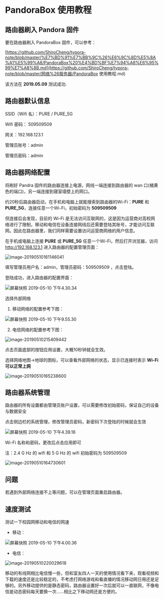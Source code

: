 

# PandoraBox 使用教程

## 路由器刷入 Pandora 固件

要在路由器刷入 PandoraBox 固件，可以参考：

[https://github.com/ShiroCheng/typora-note/blob/master/%E7%BD%91%E7%BB%9C%26%E6%9C%8D%E5%8A%A1%E5%99%A8/PandoraBox%20%E4%BD%BF%E7%94%A8%E6%95%99%E7%A8%8B.md](https://github.com/ShiroCheng/typora-note/blob/master/网络%26服务器/PandoraBox 使用教程.md)

该方法在 **2019.05.09** 测试成功.



## 路由器默认信息

SSID（Wifi 名）：PURE / PURE_5G

Wifi 密码： 509509509

网关：192.168.123.1

管理员账号：admin

管理员密码：admin



## 路由器网络配置

将刷好 Pandra 固件的路由器连接上电源，网线一端连接到路由器的 wan 口(橘黄色的端口)，另一端连接到寝室墙壁上的网口。

约20秒后路由器启动，在手机和电脑上就能搜索到路由器的Wi-Fi：**PURE** 和 **PURE_5G**，连接任意一个Wi-Fi，初始密码为 **509509509**

但连接后会发现，目前的 Wi-Fi 是无法访问互联网的，这是因为运营商对高校网络进行了限制，移动和电信在设备连接网线后还需要登陆其账号，才能访问互联网。因此在路由器里，我们同样需要设置访问运营商网络的用户信息。

在手机或电脑上连接 **PURE** 或 **PURE_5G** 任意一个Wi-Fi，然后打开浏览器，访问 http://192.168.123.1 进入路由器的配置管理页面：

![image-20190510161146041](https://ws1.sinaimg.cn/large/006tNc79ly1g2wafd5k8tj31ao0lijuy.jpg)

填写管理员用户名：admin，管理员密码：509509509 ，点击登陆。

登陆成功，进入路由器的配置界面：

![屏幕快照 2019-05-10 下午4.30.34](https://ws2.sinaimg.cn/large/006tNc79ly1g2wb64efmpj30zo0u0qf4.jpg)



选择外部网络

1. 移动网络的配置参考下图：

![屏幕快照 2019-05-10 下午9.55.30](https://ws1.sinaimg.cn/large/006tNc79ly1g2wkeg68brj30r81dodp9.jpg)

2. 电信网络的配置参考下图：

![image-20190510215409442](https://ws1.sinaimg.cn/large/006tNc79ly1g2wkbc9m6qj30r61dan78.jpg)

点击页面底部的按钮应用设置，大概10秒钟就会生效。



选择网络地图->地球的图标，可以查看外部网络的状态，显示已连接时表示 **Wi-Fi 可以正常上网**

![image-20190510165238600](https://ws4.sinaimg.cn/large/006tNc79ly1g2wblm086xj310m0u0qb6.jpg)



## 路由器系统管理

路由器的所有设置都由管理员账户设置，可以需要修改初始密码，保证自己的设备与数据安全

点击侧边栏的系统管理，修改管理员密码，新密码下次登陆的时候就会生效

![屏幕快照 2019-05-10 下午4.39.16](https://ws1.sinaimg.cn/large/006tNc79ly1g2wk46or7mj30u00xcqc9.jpg)



 Wi-Fi 名称和密码，更改后点击应用即可

注：2.4 G Hz 的 wifi 和 5 G Hz 的 wifi 初始密码为 509509509

![image-20190510164730601](https://ws4.sinaimg.cn/large/006tNc79ly1g2wbgan4ozj30u00vu7ef.jpg)



## 问题

若遇到外部网络连接不上等问题，可以在管理页面重启路由器。



## 速度测试

测试一下校园网移动和电信的网速

- 移动：

![屏幕快照 2019-05-10 下午4.00.36](https://ws1.sinaimg.cn/large/006tNc79ly1g2wkg5ezp7j31060u00z8.jpg)



- 电信：

![image-20190510220029618](https://ws4.sinaimg.cn/large/006tNc79ly1g2wki03gugj30zy0u044w.jpg)



移动的有线网相比电信慢一些，但和室友四人一天的使用情况看下来，观看视频和下载的速度还是比较稳定的，不考虑打网络游戏和看直播的情况移动网日用还是足够的。另外移动提供的是静态密码，路由器设置好一次后就可以一直联网，不像电信是动态密码每天要换一次……相比之下移动网还是方便的。